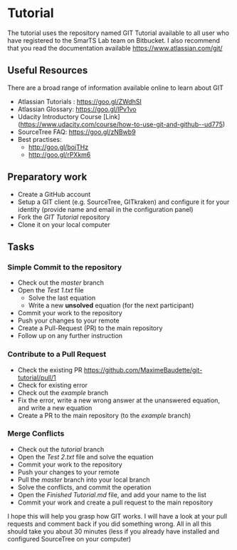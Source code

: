 # Tutorial

The tutorial uses the repository named GIT Tutorial available to all user who have registered to the SmarTS Lab team on Bitbucket.
I also recommend that you read the documentation available https://www.atlassian.com/git/

## Useful Resources
There are a broad range of information available online to learn about GIT

- Atlassian Tutorials : https://goo.gl/ZWdhSI
- Atlassian Glossary: https://goo.gl/IPv1vo
- Udacity Introductory Course [Link] (https://www.udacity.com/course/how-to-use-git-and-github--ud775)
- SourceTree FAQ: https://goo.gl/zNBwb9
- Best practises:
  - http://goo.gl/bojTHz
  - http://goo.gl/rPXkm6

## Preparatory work

- Create a GitHub account
- Setup a GIT client (e.g. SourceTree, GITkraken) and configure it for your identity (provide name and email in the configuration panel)
- Fork the *GIT Tutorial* repository
- Clone it on your local computer

## Tasks

### Simple Commit to the repository

- Check out the *master* branch
- Open the *Test 1.txt* file
  -  Solve the last equation
  -  Write a new **unsolved** equation (for the next participant)
- Commit your work to the repository
- Push your changes to your remote
- Create a Pull-Request (PR) to the main repository
- Follow up on any further instruction

### Contribute to a Pull Request

- Check the existing PR https://github.com/MaximeBaudette/git-tutorial/pull/1
- Check for existing error
- Check out the *example* branch
- Fix the error, write a new wrong answer at the unanswered equation, and write a new equation
- Create a PR to the main repository (to the *example* branch)

### Merge Conflicts

- Check out the *tutorial* branch
- Open the *Test 2.txt* file and solve the equation
- Commit your work to the repository
- Push your changes to your remote
- Pull the *master* branch into your local branch
- Solve the conflicts, and commit the operation
- Open the *Finished Tutorial.md* file, and add your name to the list
- Commit your work and create a pull request to the main repository

I hope this will help you grasp how GIT works. I will have a look at your pull requests and comment back if you did something wrong.
All in all this should take you about 30 minutes (less if you already have installed and configured SourceTree on your computer)

